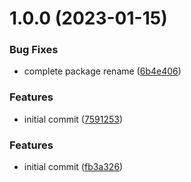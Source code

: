 # 1.0.0 (2023-01-15)

### Bug Fixes

- complete package rename ([6b4e406](https://github.com/semantic-release-extras/github-comment-specific/commit/6b4e4068a38bd3844ecac9d65049b76653179476))

### Features

- initial commit ([7591253](https://github.com/semantic-release-extras/github-comment-specific/commit/759125323306a1e75df55a4f3db6ccd27c7516cc))

### Features

- initial commit ([fb3a326](https://github.com/semantic-release-extras/github-comment-specific/commit/fb3a326e4b83b9308fa8f04563a32ccd6ae09c3c))
